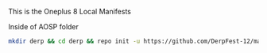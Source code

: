 This is the Oneplus 8 Local Manifests

Inside of AOSP folder

```bash
mkdir derp && cd derp && repo init -u https://github.com/DerpFest-12/manifest.git -b 12.1 && mkdir .repo/local_manifests && wget -q -O .repo/local_manifests/roomservice.xml https://raw.githubusercontent.com/killcmd/lm_instantnoodle/derp-old/local_manifests/nissin_curry.xml && repo sync --force-sync --optimized-fetch --no-tags --no-clone-bundle --prune -j$(nproc --all)
```
